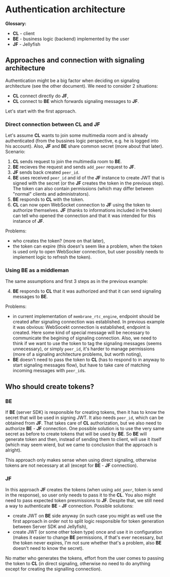 # Authentication architecture

**Glossary:**

- **CL** - client
- **BE** - business logic (backend) implemented by the user
- **JF** - Jellyfish

## Approaches and connection with signaling architecture

Authentication might be a big factor when deciding on signaling architecture (see the other document). We need to consider 2 situations:

- **CL** connect directly do **JF**,
- **CL** connect to **BE** which forwards signaling messages to **JF**.

Let's start with the first approach.

### Direct connection between **CL** and **JF**

Let's assume **CL** wants to join some multimedia room and is already authenticated (from the bussines logic perspective, e.g. he is logged into his account).
Also, **JF** and **BE** share common secret (more about that later).
Scenario:

1) **CL** sends request to join the multimedia room to **BE**.
2) **BE** recieves the request and sends `add_peer` request to **JF**.
3) **JF** sends back created `peer_id`.
4) **BE** uses received `peer_id` and id of the **JF** instance to create JWT that is signed with the secret (or the **JF** creates the token in the previous step).
The token can also contain permissions (which may differ between "normal" clients and administrators).
5) **BE** responds to **CL** with the token.
6) **CL** can now open WebSocket connection to **JF** using the token to authorize themselves. **JF** (thanks to informations included in the token)
can tell who opened the connection and that it was intended for this instance of **JF**.

Problems:

- who creates the token? (more on that later),
- the token can expire (this doesn's seem like a problem, when the token is used only to open WebSocker connection, but user possibly needs to implement logic to refresh the token).

### Using **BE** as a middleman

The same assumptions and first 3 steps as in the previous example:

4) **BE** responds to **CL** that it was authorized and that it can send signaling messages to **BE**.

Problems:

- in current implementation of `membrane_rtc_engine`, endpoint should be created after signaling connection was established. In previous example it was obvious:
WebSocekt connection is established, endpoint is created. Here some kind of special message will be necessary to communicate the begining of signaling connection. Also, we need
to think if we want to use the token to tag the signaling messages (seems unnecessary), or simply `peer_id`, it's harder to manage permissions
(more of a signaling architecture problems, but worth noting),
- **BE** doesn't need to pass the token to **CL** (has to respond to in anyway to start signaling messages flow), but have to take care of matching incoming messages with `peer_id`s.

## Who should create tokens?

### **BE**

If **BE** (server SDK) is responsible for creating tokens, then it has to know the secret that will be used in signing JWT. It also needs `peer_id`, which can be obtained from **JF**. That takes care of **CL** authorization, but we also need to authorize **BE** - **JF** connection. One possible solution is to use the very same secret as before to create tokens that will be used by **BE**. So **BE** will generate token and then, instead of sending them to client, will use it itself (which may seem wierd, but we came to conclusion that the approach is alright).

This approach only makes sense when using direct signaling, otherwise tokens are not necessary at all (except for **BE** - **JF** connection).

### **JF**

In this approach **JF** creates the tokens (when using `add_peer`, token is send in the response), so user only needs to pass it to the **CL**.
You also might need to pass expected token presmissions to **JF**.
Despite that, we still need a way to authenticate **BE** - **JF** connection. Possible solutions:

- create JWT on **BE** side anyway (in such case you might as well use the first approach in order not to split logic responsible for token generation between Server SDK and Jellyfish),
- create JWT (or some other token type) once and use it in configuration (makes it easier to change **BE** permissions, if that's ever necessary, but the token never expires, I'm not sure whether that's a problem, also **BE** doesn't need to know the secret).

No matter who generates the tokens, effort from the user comes to passing the token to **CL** (in direct signaling, otherwise no need to do anything except for creating the signalling connection).
